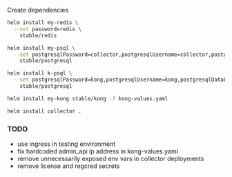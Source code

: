 
Create dependencies
```sh
helm install my-redis \
  --set password=redis \
    stable/redis

helm install my-psql \
  --set postgresqlPassword=collector,postgresqlUsername=collector,postgresqlDatabase=collector \
    stable/postgresql

helm install k-psql \
  --set postgresqlPassword=kong,postgresqlUsername=kong,postgresqlDatabase=kong \
    stable/postgresql

helm install my-kong stable/kong -f kong-values.yaml

helm install collector .
```

### TODO

- use ingress in testing environment
- fix hardcoded admin_api ip address in kong-values.yaml
- remove unnecessarily exposed env vars in collector deployments
- remove license and regcred secrets
